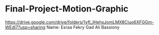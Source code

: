 # Final-Project-Motion-Graphic
https://drive.google.com/drive/folders/1yfI_lHehsJomLMX8Cjuo6XFGGm-WEdl7?usp=sharing
Name: Esraa Fekry Gad Ali Bassiony
